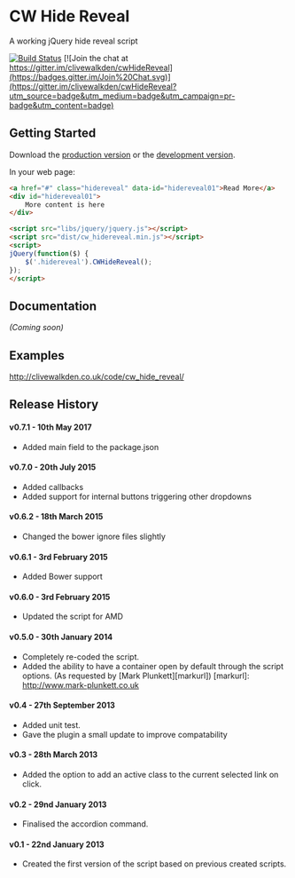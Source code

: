 # CW Hide Reveal

A working jQuery hide reveal script

[![Build Status](https://travis-ci.org/clivewalkden/cwHideReveal.png?branch=master)](https://travis-ci.org/clivewalkden/cwHideReveal)
[![Join the chat at https://gitter.im/clivewalkden/cwHideReveal](https://badges.gitter.im/Join%20Chat.svg)](https://gitter.im/clivewalkden/cwHideReveal?utm_source=badge&utm_medium=badge&utm_campaign=pr-badge&utm_content=badge)

## Getting Started
Download the [production version][min] or the [development version][max].

[min]: https://raw.github.com/clivewalkden/cwHideReveal/master/dist/cw_hidereveal.min.js
[max]: https://raw.github.com/clivewalkden/cwHideReveal/master/dist/cw_hidereveal.js

In your web page:

```html
<a href="#" class="hidereveal" data-id="hidereveal01">Read More</a>
<div id="hidereveal01">
	More content is here
</div>

<script src="libs/jquery/jquery.js"></script>
<script src="dist/cw_hidereveal.min.js"></script>
<script>
jQuery(function($) {
	$('.hidereveal').CWHideReveal();
});
</script>
```

## Documentation
_(Coming soon)_

## Examples
http://clivewalkden.co.uk/code/cw_hide_reveal/

## Release History

#### v0.7.1 - 10th May 2017 ####
* Added main field to the package.json

#### v0.7.0 - 20th July 2015 ####
* Added callbacks
* Added support for internal buttons triggering other dropdowns

#### v0.6.2 - 18th March 2015 ####
* Changed the bower ignore files slightly

#### v0.6.1 - 3rd February 2015 ####
* Added Bower support

#### v0.6.0 - 3rd February 2015 ####
* Updated the script for AMD

#### v0.5.0 - 30th January 2014 ####
* Completely re-coded the script.
* Added the ability to have a container open by default through the script options. (As requested by [Mark Plunkett][markurl])
[markurl]: http://www.mark-plunkett.co.uk

#### v0.4 - 27th September 2013 ####
* Added unit test.
* Gave the plugin a small update to improve compatability

#### v0.3 - 28th March 2013 ####
* Added the option to add an active class to the current selected link on click.

#### v0.2 - 29nd January 2013 ####
* Finalised the accordion command.

#### v0.1 - 22nd January 2013 ####
* Created the first version of the script based on previous created scripts.
